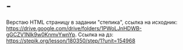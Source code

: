 # -
Верстаю HTML страницу в задании "степика", 
ссылка на исходник: https://drive.google.com/drive/folders/1PWoLJnHDWB-gGCZV1Nlk9w0KnmvYwnYp.
Cсылка на дз: https://stepik.org/lesson/180350/step/1?unit=154968

